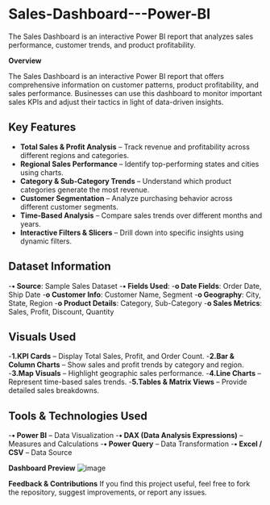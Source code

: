 # Sales-Dashboard---Power-BI
The Sales Dashboard is an interactive Power BI report that analyzes sales performance, customer trends, and product profitability.


**Overview**

The Sales Dashboard is an interactive Power BI report that offers comprehensive information on customer patterns, product profitability, and sales performance. Businesses can use this dashboard to monitor important sales KPIs and adjust their tactics in light of data-driven insights.


## Key Features  
- **Total Sales & Profit Analysis** – Track revenue and profitability across different regions and categories.  
- **Regional Sales Performance** – Identify top-performing states and cities using charts.  
- **Category & Sub-Category Trends** – Understand which product categories generate the most revenue.  
- **Customer Segmentation** – Analyze purchasing behavior across different customer segments.  
- **Time-Based Analysis** – Compare sales trends over different months and years.  
- **Interactive Filters & Slicers** – Drill down into specific insights using dynamic filters.  



## **Dataset Information**
-**•	Source**: Sample Sales Dataset
-**•	Fields Used**:
 -**o	Date Fields**: Order Date, Ship Date
 -**o	Customer Info**: Customer Name, Segment
  -**o	Geography**: City, State, Region
  -**o	Product Details**: Category, Sub-Category
  -**o	Sales Metrics**: Sales, Profit, Discount, Quantity
  
  
## **Visuals Used**
-**1.KPI Cards** – Display Total Sales, Profit, and Order Count.
-**2.Bar & Column Charts** – Show sales and profit trends by category and region.
-**3.Map Visuals** – Highlight geographic sales performance.
-**4.Line Charts** – Represent time-based sales trends.
-**5.Tables & Matrix Views** – Provide detailed sales breakdowns.


## **Tools & Technologies Used**
-**•	Power BI** – Data Visualization
-**•	DAX (Data Analysis Expressions)** – Measures and Calculations
-**•	Power Query** – Data Transformation
-**•	Excel / CSV** – Data Source


**Dashboard Preview**
 ![image](https://github.com/user-attachments/assets/66a5ccc2-dfc2-47bc-a03b-5cee888202ff)

 
**Feedback & Contributions**
If you find this project useful, feel free to fork the repository, suggest improvements, or report any issues.

